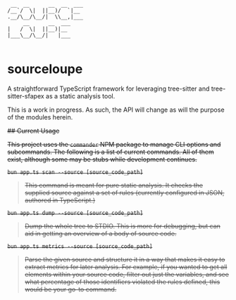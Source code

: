 ```
 __  __      __  __  ___ 
/__`/  \|  ||__)/  `|__  
.__/\__/\__/|  \\__,|___ 
     __      __  ___     
|   /  \|  ||__)|__      
|___\__/\__/|   |___     
                         
```
# sourceloupe

A straightforward TypeScript framework for leveraging tree-sitter and tree-sitter-sfapex as a static analysis tool.

This is a work in progress. As such, the API will change as will the purpose of the modules herein.


<strike>
## Current Usage

This project uses the `commander` NPM package to manage CLI options and subcommands. The following is a list of current commands. All of them exist, although some may be stubs while development continues.

`bun app.ts scan --source [source_code_path]`

> This command is meant for pure static analysis. It checks the supplied source against a set of rules (currently configured in JSON, authored in TypeScript.)

`bun app.ts dump --source [source_code_path]`

> Dump the whole tree to STDIO. This is more for debugging, but can aid in getting an overview of a body of source code.

`bun app.ts metrics --source [source_code_path]`

> Parse the given source and structure it in a way that makes it easy to extract metrics for later analysis. For example, if you wanted to get all elements within your source code, filter out just the variables, and see what percentage of those identifiers violated the rules defined, this would be your go-to command.
</strike>